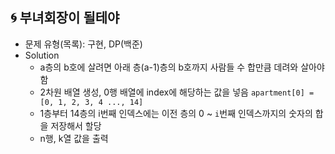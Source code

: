 ## 🌀 부녀회장이 될테야

- 문제 유형(목록): 구현, DP(백준)
- Solution
  - a층의 b호에 살려면 아래 층(a-1)층의 b호까지 사람들 수 합만큼 데려와 살아야함
  - 2차원 배열 생성, 0행 배열에 index에 해당하는 값을 넣음
    `apartment[0] = [0, 1, 2, 3, 4 ..., 14]`
  - 1층부터 14층의 i번째 인덱스에는 이전 층의 0 ~ `i`번째 인덱스까지의 숫자의 합
    을 저장해서 할당
  - n행, k열 값을 출력
